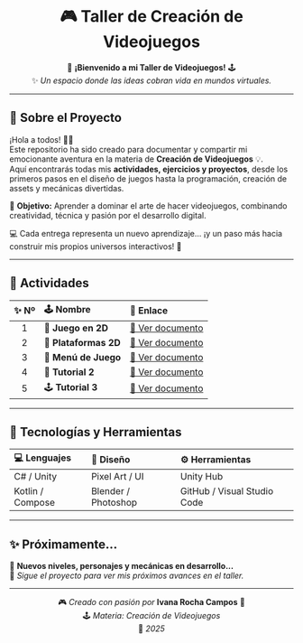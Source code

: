 <div align="center">

# 🎮 Taller de **Creación de Videojuegos**

🚀 **¡Bienvenido a mi Taller de Videojuegos!** 🕹️  
✨ *Un espacio donde las ideas cobran vida en mundos virtuales.*

---

</div>

## 🌟 Sobre el Proyecto

¡Hola a todos! 🙋‍♀️  
Este repositorio ha sido creado para documentar y compartir mi emocionante aventura en la materia de **Creación de Videojuegos** 💡.  
Aquí encontrarás todas mis **actividades, ejercicios y proyectos**, desde los primeros pasos en el diseño de juegos hasta la programación, creación de assets y mecánicas divertidas.  

🎯 **Objetivo:** Aprender a dominar el arte de hacer videojuegos, combinando creatividad, técnica y pasión por el desarrollo digital.  

💻 Cada entrega representa un nuevo aprendizaje… ¡y un paso más hacia construir mis propios universos interactivos! 🌌  

---

## 🧩 Actividades

| ✨ Nº | 🕹️ Nombre | 🔗 Enlace |
|:---:|:------------------|:------------------|
| 1 | 🎯 **Juego en 2D** | [📄 Ver documento](https://docs.google.com/document/d/10lCElqMYbpI6cqkVPVX4PG0GBI1ihIap/edit) |
| 2 | 🧱 **Plataformas 2D** | [📄 Ver documento](https://docs.google.com/document/d/122SQutGkBmcYqPtB8aYSPBNrPFNCebkP/edit) |
| 3 | 🧭 **Menú de Juego** | [📄 Ver documento](https://docs.google.com/document/d/1OzeXz8rktb8rE44-TV8EuLRVPoPFfXhdPKuB0M7nerw/edit?tab=t.0) |
| 4 | 🧠 **Tutorial 2** | [📄 Ver documento](https://docs.google.com/document/d/1jYPXyDOZb_KvDEAhifu2LZjlKIvoexaK/edit) |
| 5 | 🕹️ **Tutorial 3** | [📄 Ver documento](https://docs.google.com/document/d/1qoDm3t7Wav0GkJYM9NbpdG8Y1AkYl7C5/edit) |

---

## 🧠 Tecnologías y Herramientas

| 💻 Lenguajes | 🎨 Diseño | ⚙️ Herramientas |
|:-------------|:-------------|:-------------|
| C# / Unity | Pixel Art / UI | Unity Hub |
| Kotlin / Compose | Blender / Photoshop | GitHub / Visual Studio Code |

---

## ✨ Próximamente…

🚧 **Nuevos niveles, personajes y mecánicas en desarrollo...**  
💬 *Sigue el proyecto para ver mis próximos avances en el taller.*  

---

<div align="center">

🎮 *Creado con pasión por* **Ivana Rocha Campos** 💖  
🕹️ *Materia: Creación de Videojuegos*  
📅 *2025*

</div>
